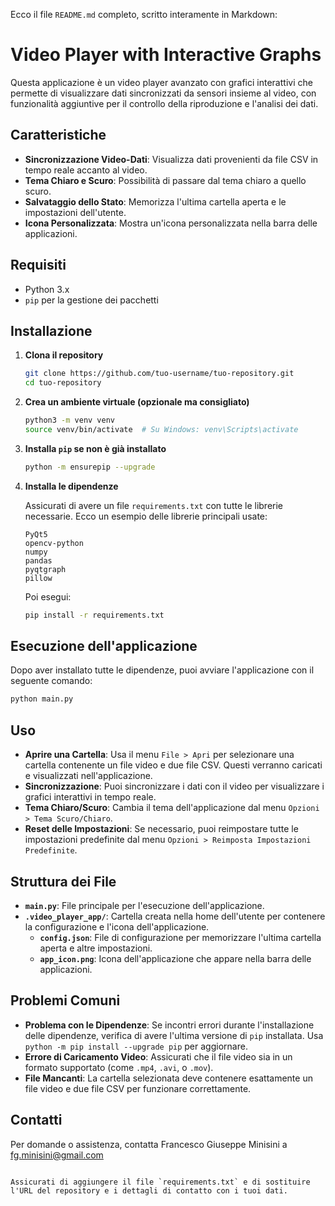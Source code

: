 Ecco il file `README.md` completo, scritto interamente in Markdown:

# Video Player with Interactive Graphs

Questa applicazione è un video player avanzato con grafici interattivi che permette di visualizzare dati sincronizzati da sensori insieme al video, con funzionalità aggiuntive per il controllo della riproduzione e l'analisi dei dati.

## Caratteristiche

- **Sincronizzazione Video-Dati**: Visualizza dati provenienti da file CSV in tempo reale accanto al video.
- **Tema Chiaro e Scuro**: Possibilità di passare dal tema chiaro a quello scuro.
- **Salvataggio dello Stato**: Memorizza l'ultima cartella aperta e le impostazioni dell'utente.
- **Icona Personalizzata**: Mostra un'icona personalizzata nella barra delle applicazioni.

## Requisiti

- Python 3.x
- `pip` per la gestione dei pacchetti

## Installazione

1. **Clona il repository**

   ```bash
   git clone https://github.com/tuo-username/tuo-repository.git
   cd tuo-repository
   ```

2. **Crea un ambiente virtuale (opzionale ma consigliato)**

   ```bash
   python3 -m venv venv
   source venv/bin/activate  # Su Windows: venv\Scripts\activate
   ```

3. **Installa `pip` se non è già installato**

   ```bash
   python -m ensurepip --upgrade
   ```

4. **Installa le dipendenze**

   Assicurati di avere un file `requirements.txt` con tutte le librerie necessarie. Ecco un esempio delle librerie principali usate:

   ```plaintext
   PyQt5
   opencv-python
   numpy
   pandas
   pyqtgraph
   pillow
   ```

   Poi esegui:

   ```bash
   pip install -r requirements.txt
   ```

## Esecuzione dell'applicazione

Dopo aver installato tutte le dipendenze, puoi avviare l'applicazione con il seguente comando:

```bash
python main.py
```

## Uso

- **Aprire una Cartella**: Usa il menu `File > Apri` per selezionare una cartella contenente un file video e due file CSV. Questi verranno caricati e visualizzati nell'applicazione.
- **Sincronizzazione**: Puoi sincronizzare i dati con il video per visualizzare i grafici interattivi in tempo reale.
- **Tema Chiaro/Scuro**: Cambia il tema dell'applicazione dal menu `Opzioni > Tema Scuro/Chiaro`.
- **Reset delle Impostazioni**: Se necessario, puoi reimpostare tutte le impostazioni predefinite dal menu `Opzioni > Reimposta Impostazioni Predefinite`.

## Struttura dei File

- **`main.py`**: File principale per l'esecuzione dell'applicazione.
- **`.video_player_app/`**: Cartella creata nella home dell'utente per contenere la configurazione e l'icona dell'applicazione.
  - **`config.json`**: File di configurazione per memorizzare l'ultima cartella aperta e altre impostazioni.
  - **`app_icon.png`**: Icona dell'applicazione che appare nella barra delle applicazioni.

## Problemi Comuni

- **Problema con le Dipendenze**: Se incontri errori durante l'installazione delle dipendenze, verifica di avere l'ultima versione di `pip` installata. Usa `python -m pip install --upgrade pip` per aggiornare.
- **Errore di Caricamento Video**: Assicurati che il file video sia in un formato supportato (come `.mp4`, `.avi`, o `.mov`).
- **File Mancanti**: La cartella selezionata deve contenere esattamente un file video e due file CSV per funzionare correttamente.

## Contatti

Per domande o assistenza, contatta Francesco Giuseppe Minisini a fg.minisini@gmail.com
```

Assicurati di aggiungere il file `requirements.txt` e di sostituire l'URL del repository e i dettagli di contatto con i tuoi dati.